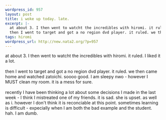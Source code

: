 ```yaml
--- 
wordpress_id: 957
layout: post
title: i woke up today. late.
excerpt: |-
  at about 3. I then went to watcht the incredibles with hiromi. it ruled. I liked it a lot. 
  then I went to target and got a no region dvd player. it ruled. we then came home and watched zatoichi. soooo good. I am sleepy nwo - however I MUST clean my room. it is a mess for sure. recently I have been thinking a lot about some decisions I made in the last week - I think I mistre...
tags: hiromi
wordpress_url: http://new.nata2.org/?p=957
---
```

at about 3. I then went to watcht the incredibles with hiromi. it ruled. I liked it a lot. <br/><br/>
then I went to target and got a no region dvd player. it ruled. we then came home and watched zatoichi. soooo good. I am sleepy nwo - however I MUST clean my room. it is a mess for sure. <br/><br/>recently I have been thinking a lot about some decisions I made in the last week - I think I mistreated one of my friends. it is sad. she is upset. as well as i. however I don't think it is reconciable at this point. sometimes learning is difficult - expecially when I am both the bad example and the student. hah. I am dumb. 

